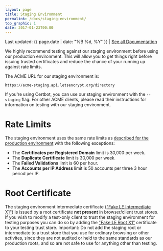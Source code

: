 ```yaml
---
layout: page
title: Staging Environment
permalink: /docs/staging-environment/
top_graphic: 1
date: 2017-01-23T00:00
---
```


Last updated: {{ page.date | date: "%B %d, %Y" }} \| [See all Documentation](/docs/)

We highly recommend testing against our staging environment before using our production environment. This will allow you to get things right before issuing trusted certificates and reduce the chance of your running up against rate limits.

The ACME URL for our staging environment is:

`https://acme-staging.api.letsencrypt.org/directory`

If you're using Certbot, you can use our staging environment with the `--staging` flag. For other ACME clients, please read their instructions for information on testing with our staging environment.

# Rate Limits

The staging environment uses the same rate limits as [described for the production environment](/docs/rate-limits/) with the following exceptions:

* The **Certificates per Registered Domain** limit is 30,000 per week.
* The **Duplicate Certificate** limit is 30,000 per week.
* The **Failed Validations** limit is 60 per hour.
* The **Accounts per IP Address** limit is 50 accounts per three 3 hour period per IP.

# Root Certificate

The staging environment intermediate certificate (["Fake LE Intermediate X1"](/certs/fakeleintermediatex1.pem)) is issued by a root certificate **not present** in browser/client trust stores. If you wish to modify a test-only client to trust the staging environment for testing purposes you can do so by adding the ["Fake LE Root X1"](/certs/fakelerootx1.pem) certificate to your testing trust store. Important: Do not add the staging root or intermediate to a trust store that you use for ordinary browsing or other activites, since they are not audited or held to the same standards as our production roots, and so are not safe to use for anything other than testing.
